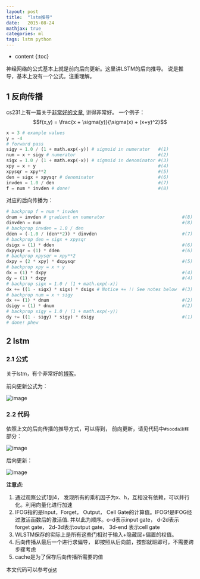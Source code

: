 ```yaml
---
layout: post
title:  "lstm推导"
date:   2015-08-24
mathjax: true
categories: ml
tags: lstm python
---
```

* content
{:toc}

神经网络的公式基本上就是前向后向更新。这里讲LSTM的后向推导。
说是推导，基本上没有一个公式。注重理解。

## 1 反向传播


cs231上有一篇关于[非常好的文章](http://cs231n.github.io/optimization-2/#intuitive), 讲得非常好。
一个例子：
$$f(x,y) = \frac{x + \sigma(y)}{\sigma(x) + (x+y)^2}$$

```python
x = 3 # example values
y = -4
# forward pass
sigy = 1.0 / (1 + math.exp(-y)) # sigmoid in numerator   #(1)
num = x + sigy # numerator                               #(2)
sigx = 1.0 / (1 + math.exp(-x)) # sigmoid in denominator #(3)
xpy = x + y                                              #(4)
xpysqr = xpy**2                                          #(5)
den = sigx + xpysqr # denominator                        #(6)
invden = 1.0 / den                                       #(7)
f = num * invden # done!                                 #(8)
```

对应的后向传播为：

```python
# backprop f = num * invden
dnum = invden # gradient on numerator                             #(8)
dinvden = num                                                     #(8)
# backprop invden = 1.0 / den
dden = (-1.0 / (den**2)) * dinvden                                #(7)
# backprop den = sigx + xpysqr
dsigx = (1) * dden                                                #(6)
dxpysqr = (1) * dden                                              #(6)
# backprop xpysqr = xpy**2
dxpy = (2 * xpy) * dxpysqr                                        #(5)
# backprop xpy = x + y
dx = (1) * dxpy                                                   #(4)
dy = (1) * dxpy                                                   #(4)
# backprop sigx = 1.0 / (1 + math.exp(-x))
dx += ((1 - sigx) * sigx) * dsigx # Notice += !! See notes below  #(3)
# backprop num = x + sigy
dx += (1) * dnum                                                  #(2)
dsigy = (1) * dnum                                                #(2)
# backprop sigy = 1.0 / (1 + math.exp(-y))
dy += ((1 - sigy) * sigy) * dsigy                                 #(1)
# done! phew
```

## 2 lstm

### 2.1 公式

关于lstm，有个非常好的[博客](http://colah.github.io/posts/2015-08-Understanding-LSTMs/)。

前向更新公式为：

![image](http://vsooda.github.io/assets/lstm/lstm.png)

### 2.2 代码

依照上文的后向传播的推导方式，可以得到，
前向更新，请见代码中`#sooda注释`部分：

![image](http://vsooda.github.io/assets/lstm/lstm_forward.png)

后向更新：

![image](http://vsooda.github.io/assets/lstm/lstm_backward.png)

**注意点**:

1. 通过观察公式1到4， 发现所有的乘机因子为x、h，互相没有依赖，可以并行化。利用向量化进行加速
2. IFOG指的是Input，Forget， Output， Cell Gate的计算值。IFOGf是IFOG经过激活函数后的激活值. 并以此为顺序。o-d表示input gate， d-2d表示forget gate， 2d-3d表示output gate， 3d-end 表示cell gate
3. WLSTM保存的实际上是所有这些门相对于输入+隐藏层+偏置的权值。
4. 后向传播从最后一个进行求偏导， 即按照从后向前，按部就班即可，不需要跨步骤考虑
5. cache是为了保存后向传播所需要的值

本文代码可以参考[gist](https://gist.github.com/f93810ce107b0d393cbf.git)
